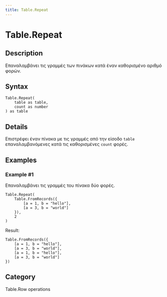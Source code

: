 ```yaml
---
title: Table.Repeat
---
```


# Table.Repeat


## Description

Επαναλαμβάνει τις γραμμές των πινάκων κατά έναν καθορισμένο αριθμό φορών.


## Syntax

```powerquery
Table.Repeat(
    table as table,
    count as number
) as table
```


## Details

Επιστρέφει έναν πίνακα με τις γραμμές από την είσοδο <code>table</code> επαναλαμβανόμενες κατά τις καθορισμένες <code>count</code> φορές.


## Examples

### Example #1 
Επαναλαμβάνει τις γραμμές του πίνακα δύο φορές.
```powerquery
Table.Repeat(
    Table.FromRecords({
        [a = 1, b = "hello"],
        [a = 3, b = "world"]
    }),
    2
)
```

Result: 
```powerquery
Table.FromRecords({
    [a = 1, b = "hello"],
    [a = 3, b = "world"],
    [a = 1, b = "hello"],
    [a = 3, b = "world"]
})
```




## Category
Table.Row operations
